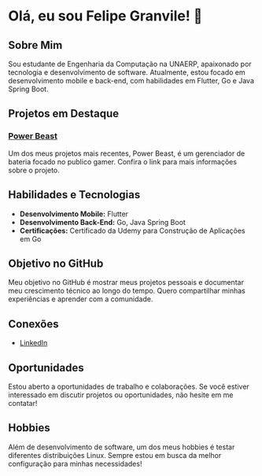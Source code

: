# Olá, eu sou Felipe Granvile! 👋

## Sobre Mim

Sou estudante de Engenharia da Computação na UNAERP, apaixonado por tecnologia e desenvolvimento de software. Atualmente, estou focado em desenvolvimento mobile e back-end, com habilidades em Flutter, Go e Java Spring Boot.

## Projetos em Destaque

### [Power Beast](https://powerbeast.com.br/)
Um dos meus projetos mais recentes, Power Beast, é um gerenciador de bateria focado no publico gamer. Confira o link para mais informações sobre o projeto.

## Habilidades e Tecnologias

- **Desenvolvimento Mobile:** Flutter
- **Desenvolvimento Back-End:** Go, Java Spring Boot
- **Certificações:** Certificado da Udemy para Construção de Aplicações em Go

## Objetivo no GitHub

Meu objetivo no GitHub é mostrar meus projetos pessoais e documentar meu crescimento técnico ao longo do tempo. Quero compartilhar minhas experiências e aprender com a comunidade.

## Conexões

- [LinkedIn](https://www.linkedin.com/in/felipe-granvile-494b75232)

## Oportunidades

Estou aberto a oportunidades de trabalho e colaborações. Se você estiver interessado em discutir projetos ou oportunidades, não hesite em me contatar!

## Hobbies

Além de desenvolvimento de software, um dos meus hobbies é testar diferentes distribuições Linux. Sempre estou em busca da melhor configuração para minhas necessidades!

